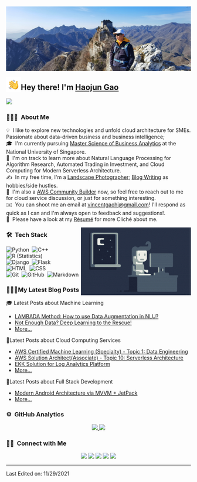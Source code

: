 ![Haojun Gao](https://raw.githubusercontent.com/VincentGaoHJ/VincentGaoHJ/master/assets/image.jpg)

<img alt="Night Coding" src="./assets/Hand%20Wave.gif" width='40' align="left"/><h2>Hey there! I'm [Haojun Gao](https://gaohaojun.cn/)</h2>

![](https://komarev.com/ghpvc/?username=VincentGaoHJ)

### 👨🏻‍💻 &nbsp;About Me

💡 &nbsp;I like to explore new technologies and unfold cloud architecture for SMEs. Passionate about data-driven business and business intelligence;\
🎓 &nbsp;I'm currently pursuing [Master Science of Business Analytics](https://msba.nus.edu.sg/) at the National University of Singapore.\
🌱 &nbsp;I'm on track to learn more about Natural Language Processing for Algorithm Research, Automated Trading in Investment, and Cloud Computing for Modern Serverless Architecture.\
✍️ &nbsp;In my free time, I'm a [Landscape Photographer](https://www.gaohaojun.com/); [Blog Writing](https://gaohaojun.cn/Blog/) as hobbies/side hustles.\
💬 &nbsp;I'm also a [AWS Community Builder](https://aws.amazon.com/developer/community/community-builders/) now, so feel free to reach out to me for cloud service discussion, or just for something interesting.\
✉️ &nbsp;You can shoot me an email at vincentgaohj@gmail.com! I'll respond as quick as I can and I'm always open to feedback and suggestions!.\
📄 &nbsp;Please have a look at my [Résumé](https://gaohaojun.cn/markdown-cv/) for more Cliché about me. 

<img alt="Night Coding" src="https://raw.githubusercontent.com/VincentGaoHJ/VincentGaoHJ/master/assets/Night-Coding.gif" align="right"/>

### 🛠 &nbsp;Tech Stack

![Python](https://img.shields.io/badge/-Python-05122A?style=flat&logo=python)&nbsp;
![C++](https://img.shields.io/badge/-C++-05122A?style=flat&logo=C%2B%2B&logoColor=00599C)&nbsp;
![R (Statistics)](https://img.shields.io/badge/-R-05122A?style=flat&logo=R&logoColor=276DC3)\
![Django](https://img.shields.io/badge/-Django-05122A?style=flat&logo=django&logoColor=092E20)&nbsp;
![Flask](https://img.shields.io/badge/-Flask-05122A?style=flat&logo=flask)&nbsp;\
![HTML](https://img.shields.io/badge/-HTML-05122A?style=flat&logo=HTML5)&nbsp;
![CSS](https://img.shields.io/badge/-CSS-05122A?style=flat&logo=CSS3&logoColor=1572B6)&nbsp;\
![Git](https://img.shields.io/badge/-Git-05122A?style=flat&logo=git)&nbsp;
![GitHub](https://img.shields.io/badge/-GitHub-05122A?style=flat&logo=github)&nbsp;
![Markdown](https://img.shields.io/badge/-Markdown-05122A?style=flat&logo=markdown)



### 👨🏻‍💻My Latest Blog Posts
<!-- BLOG-POST-LIST:START -->

🎓 Latest Posts about Machine Learning 

- [LAMBADA Method: How to use Data Augmentation in NLU?](https://gaohaojun.cn/Blog/2021/10/30/LAMBADA-Method-How-to-use-Data-Augmentation-in-NLU/)
- [Not Enough Data? Deep Learning to the Rescue!](https://gaohaojun.cn/Blog/2021/10/26/Not-Enough-Data-Deep-Learning-to-the-Rescue/)
- [More...](https://gaohaojun.cn/Blog/)

💬Latest Posts about Cloud Computing Services

- [AWS Certified Machine Learning (Specialty) - Topic 1: Data Engineering](https://gaohaojun.cn/Blog/2021/04/18/AWS-Machine-Learning-Specialty-1-Data-Engineer/)
- [AWS Solution Architect(Associate) - Topic 10: Serverless Architecture](https://gaohaojun.cn/Blog/2021/04/16/AWS-Solution-Architect-Associate-10-Serverless/)
- [EKK Solution for Log Analytics Platform](https://gaohaojun.cn/Blog/2021/04/06/EKK-Solution-for-Log-Analytics-Platform/)
- [More...](https://gaohaojun.cn/Blog/categories/)

🌱Latest Posts about Full Stack Development

- [Modern Android Architecture via MVVM + JetPack](https://gaohaojun.cn/Blog/2021/08/04/Modern-Android-Architecture-via-MVVM-JetPack/)
- [More...](https://gaohaojun.cn/Blog/categories/)

<!-- BLOG-POST-LIST:END -->

### ⚙️ &nbsp;GitHub Analytics

<p align="center">
<a href="https://github.com/VincentGaoHJ">
  <img height="180em" src="https://github-readme-stats-eight-theta.vercel.app/api?username=VincentGaoHJ&show_icons=true&theme=algolia&include_all_commits=true&count_private=true"/>
  <img height="180em" src="https://github-readme-stats-eight-theta.vercel.app/api/top-langs/?username=VincentGaoHJ&layout=compact&langs_count=8&theme=algolia"/>
</a>
</p>


### 🤝🏻 &nbsp;Connect with Me

<p align="center">
<a href="https://gaohaojun.cn/Blog/"><img src="https://img.shields.io/badge/-Tech Blog-blue?style=flat&logo=Google-Chrome&logoColor=white"/></a>
<a href="https://www.gaohaojun.com/"><img src="https://img.shields.io/badge/-Photo Gallery-blueviolet?style=flat&logo=Google-Chrome&logoColor=white"/></a>
<a href="https://www.linkedin.com/in/haojun-gao/"><img src="https://img.shields.io/badge/-Haojun%20Gao-0077B5?style=flat&logo=Linkedin&logoColor=white"/></a>
<a href="mailto:haojun.gao@u.nus.edu"><img src="https://img.shields.io/badge/-Mail-D14836?style=flat&logo=Gmail&logoColor=white"/></a>
<a href="https://www.instagram.com/vincent_gaohj/"><img src="https://img.shields.io/badge/-Instagram-E4405F?style=flat&logo=Instagram&logoColor=white"/></a>
</p>



-----
Last Edited on: 11/29/2021
